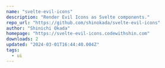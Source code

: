 ```yaml
---
name: "svelte-evil-icons"
description: "Render Evil Icons as Svelte components."
repo_url: "https://github.com/shinokada/svelte-evil-icons"
author: "Shinichi Okada"
homepage: "https://svelte-evil-icons.codewithshin.com"
downloads: 2
updated: "2024-03-01T16:44:40.004Z"
tags: 
  - ui
---
```

